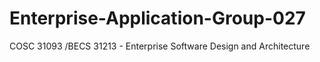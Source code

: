 # Enterprise-Application-Group-027
COSC 31093 /BECS 31213 - Enterprise Software Design and Architecture
